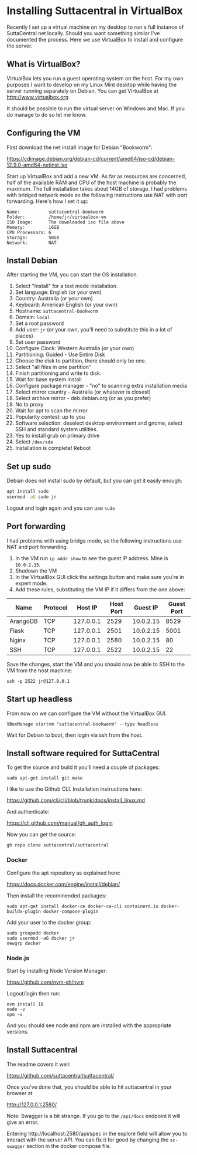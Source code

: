 # Installing Suttacentral in VirtualBox

Recently I set up a virtual machine on my desktop to run a full instance of 
SuttaCentral.net locally. Should you want something similar I've documented the 
process. Here we use VirtualBox to install and configure the server.

## What is VirtualBox?

VirtualBox lets you run a guest operating system on the host. For my own purposes
I want to develop on my Linux Mint desktop while having the server running separately
on Debian. You can get VirtualBox at http://www.virtualbox.org

It should be possible to run the virtual server on Windows and Mac. If you do manage
to do so let me know.

## Configuring the VM

First download the net install image for Debian "Bookworm":

https://cdimage.debian.org/debian-cd/current/amd64/iso-cd/debian-12.9.0-amd64-netinst.iso

Start up VirtualBox and add a new VM. As far as resources are concerned, half of 
the available RAM and CPU of the host machine is probably the maximum. The full 
installation takes about 14GB of storage. I had problems with bridged network mode
so the following instructions use NAT with port forwarding. Here's how I set it up:

```
Name:           suttacentral-bookworm
Folder:         /home/jr/virtualbox-vm
ISO Image:      The downloaded iso file above
Memory:         16GB
CPU Processors: 6
Storage:        50GB
Network:        NAT
```

## Install Debian

After starting the VM, you can start the OS installation. 

1. Select "Install" for a text mode installation.
2. Set language: English (or your own)
3. Country: Australia (or your own)
4. Keyboard: American English (or your own)
5. Hostname: `suttacentral-bookworm`
6. Domain: `local`
7. Set a root password
8. Add user: `jr` (or your own, you'll need to substitute this in a lot of places)
9. Set user password
10. Configure Clock: Western Australia (or your own)
11. Partitioning: Guided - Use Entire Disk
12. Choose the disk to partition, there should only be one.
13. Select "all files in one partition"
14. Finish partitioning and write to disk.
15. Wait for base system install
16. Configure package manager - "no" to scanning extra installation media
17. Select mirror country - Australia (or whatever is closest)
18. Select archive mirror - deb.debian.org (or as you prefer)
19. No to proxy
20. Wait for apt to scan the mirror
21. Popularity contest: up to you
22. Software selection: deselect desktop environment and gnome, select SSH and standard system utilities.
23. Yes to install grub on primary drive
24. Select `/dev/sda`
25. Installation is complete! Reboot

## Set up sudo

Debian does not install sudo by default, but you can get it easily enough:

```bash
apt install sudo
usermod -aG sudo jr
```

Logout and login again and you can use `sudo`

## Port forwarding

I had problems with using bridge mode, so the following instructions use NAT
and port forwarding. 

1. In the VM run `ip addr show` to see the guest IP address. Mine is `10.0.2.15`.
2. Shudown the VM
3. In the VirtualBox GUI click the settings button and make sure you're in expert mode.
4. Add these rules, substituting the VM IP if it differs from the one above:

| Name     | Protocol | Host IP   | Host Port | Guest IP  | Guest Port |
|----------|----------|-----------|-----------|-----------|------------|
| ArangoDB | TCP      | 127.0.0.1 | 2529      | 10.0.2.15 | 8529       |
| Flask    | TCP      | 127.0.0.1 | 2501      | 10.0.2.15 | 5001       |
| Nginx    | TCP      | 127.0.0.1 | 2580      | 10.0.2.15 | 80         |
| SSH      | TCP      | 127.0.0.1 | 2522      | 10.0.2.15 | 22         |

Save the changes, start the VM and you should now be able to SSH to the VM from the host machine:

`ssh -p 2522 jr@127.0.0.1`

## Start up headless

From now on we can configure the VM without the VirtualBox GUI.

```commandline
VBoxManage startvm "suttacentral-bookworm" --type headless
```

Wait for Debian to boot, then login via ssh from the host.

## Install software required for SuttaCentral

To get the source and build it you'll need a couple of packages:

```commandline
sudo apt-get install git make
```

I like to use the Github CLI. Installation instructions here:

https://github.com/cli/cli/blob/trunk/docs/install_linux.md

And authenticate:

https://cli.github.com/manual/gh_auth_login

Now you can get the source:

```commandline
gh repo clone suttacentral/suttacentral
```

### Docker
Configure the apt repository as explained here:

https://docs.docker.com/engine/install/debian/

Then install the recommended packages:

```commandline
sudo apt-get install docker-ce docker-ce-cli containerd.io docker-buildx-plugin docker-compose-plugin
```

Add your user to the docker group:

```commandline
sudo groupadd docker
sudo usermod -aG docker jr
newgrp docker
```

### Node.js

Start by installing Node Version Manager:

https://github.com/nvm-sh/nvm

Logout/login then run:

```commandline
nvm install 18
node -v
npm -v
```

And you should see node and npm are installed with the appropriate versions.

## Install Suttacentral

The readme covers it well:

https://github.com/suttacentral/suttacentral/

Once you've done that, you should be able to hit suttacentral in your browser at 

http://127.0.0.1:2580/

Note: Swagger is a bit strange. If you go to the `/api/docs` endpoint it will give an error. 

Entering http://localhost:2580/api/spec in the explore field will allow you to interact with the
server API. You can fix it for good by changing the `sc-swagger` section in the docker compose file.